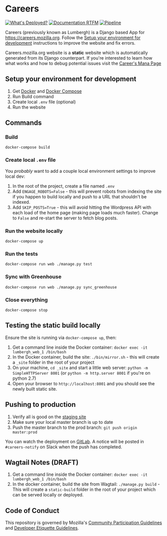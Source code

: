 # Careers

[![What's Deployed?](https://img.shields.io/badge/What's_Deployed-%3F-yellow.svg)](https://whatsdeployed.io/s/Bcs) [![Documentation RTFM](https://img.shields.io/badge/Documentation-RTFM-blue.svg)](https://mana.mozilla.org/wiki/display/EN/careers.mozilla.org) [![Pipeline](https://img.shields.io/badge/CI|CD-Pipeline-blueviolet.svg)](https://gitlab.com/mozmeao/lumbergh/pipelines)

Careers (previously known as Lumbergh) is a Django based App for https://careers.mozilla.org. Follow the
[Setup your environment for
development](#setup-your-environment-for-development) instructions to improve
the website and fix errors.

Careers.mozilla.org website is a **static** website which is automatically
generated from its Django counterpart. If you're interested to learn how what
works and how to debug potential issues visit the [Career's Mana
Page](https://mana.mozilla.org/wiki/display/EN/careers.mozilla.org)


## Setup your environment for development

1. Get [Docker](https://www.docker.com/) and [Docker Compose](https://docs.docker.com/compose/)
2. Run Build command
3. Create local `.env` file (optional)
4. Run the website

## Commands

### Build

```shell
docker-compose build
```

### Create local `.env` file

You _probably_ want to add a couple local environment settings to improve local dev:

1. In the root of the project, create a file named `.env`
2. Add `ENGAGE_ROBOTS=False` - this will prevent robots from indexing the site if you happen to build locally and push to a URL that shouldn't be indexed.
3. Add `SKIP_POSTS=True` - this will avoid hitting the Wordpress API with each load of the home page (making page loads much faster). Change to `False` and re-start the server to fetch blog posts.


### Run the website locally
```shell
docker-compose up
```

### Run the tests

```shell
docker-compose run web ./manage.py test
```

### Sync with Greenhouse

```shell
docker-compose run web ./manage.py sync_greenhouse
```

### Close everything
```shell
docker-compose stop
```

## Testing the static build locally

Ensure the site is running via `docker-compose up`, then:

1. Get a command line inside the Docker container: `docker exec -it lumbergh_web_1 /bin/bash`
2. In the Docker container, build the site: `./bin/mirror.sh` - this will create a `_site` folder in the root of your project
3. On your machine, `cd _site` and start a little web server: `python -m SimpleHTTPServer 8001` (or `python -m http.server 8001` if you're on python 2.7)
4. Open your browser to `http://localhost:8001` and you should see the newly built static site.


## Pushing to production

1. Verify all is good on the [staging site](https://careers.allizom.org)
2. Make sure your local master branch is up to date
3. Push the master branch to the prod branch: `git push origin master:prod`

You can watch the deployment on [GitLab](https://gitlab.com/mozmeao/lumbergh/pipelines). A notice will be posted in `#careers-notify` on Slack when the push has completed.

## Wagtail Notes (DRAFT)
1. Get a command line inside the Docker container: `docker exec -it lumbergh_web_1 /bin/bash`
2. In the docker container, build the site from Wagtail: `./manage.py build` - This will create a `static-build` folder in the root of your project which can be served locally or deployed.

## Code of Conduct

This repository is governed by Mozilla's [Community Participation Guidelines][participation]
and [Developer Etiquette Guidelines][etiquette].

[participation]: https://github.com/mozilla-it/careers/blob/master/CODE_OF_CONDUCT.md
[etiquette]: https://bugzilla.mozilla.org/page.cgi?id=etiquette.html
